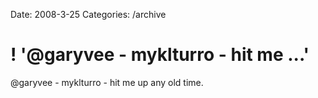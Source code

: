 Date: 2008-3-25
Categories: /archive

# ! '@garyvee - myklturro - hit me ...'

@garyvee - myklturro - hit me up any old time.
